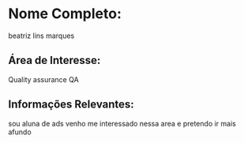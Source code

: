 # Nome Completo:
beatriz lins marques

## Área de Interesse:
Quality assurance QA 

## Informações Relevantes:
sou aluna de ads venho me interessado nessa area e pretendo ir mais afundo
